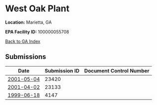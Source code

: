 # West Oak Plant

**Location:** Marietta, GA

**EPA Facility ID:** 100000055708

[Back to GA Index](../../index.md)

## Submissions

| Date | Submission ID | Document Control Number |
|------|--------------|-------------------------|
| [2001-05-04](submissions/23420.md) | 23420 |  |
| [2001-04-02](submissions/23133.md) | 23133 |  |
| [1999-06-18](submissions/4147.md) | 4147 |  |
